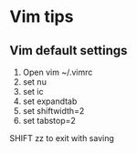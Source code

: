 # Vim tips

## Vim default settings

1. Open vim ~/.vimrc
1. set nu
1. set ic
1. set expandtab
1. set shiftwidth=2
1. set tabstop=2

SHIFT zz to exit with saving